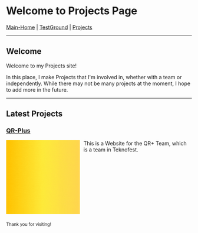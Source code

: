 <!-- Projects -->
# Welcome to Projects Page

[Main-Home](https://subfabula.github.io) | [TestGround](https://subfabula.github.io/SF_W/) | [Projects](https://subfabula.github.io/sf_Projects/)

---

## Welcome

Welcome to my Projects site!

In this place, I make Projects that I'm involved in, whether with a team or independently. While there may not be many projects at the moment, I hope to add more in the future.

---

## Latest Projects

### [**QR-Plus**](https://subfabula.github.io/QR-Plus/)
<img src="assets/pj_file/qr-intro.gif" width="200" style="float:left; margin-right:10px;">
This is a Website for the QR+ Team, which is a team in Teknofest.
<br clear="left">

<!-- Placeholder for dynamically generated content -->

<sub>Thank you for visiting!</sub>

<!-- GitHub will automatically add your social links below this line -->